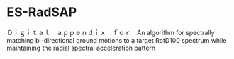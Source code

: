 # ES-RadSAP
Ｄｉｇｉｔａｌ　ａｐｐｅｎｄｉｘ　ｆｏｒ　An algorithm for spectrally matching bi-directional ground motions to a target RotD100 spectrum while maintaining the radial spectral acceleration pattern 

